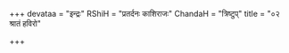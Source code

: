+++
devataa = "इन्द्रः"
RShiH = "प्रतर्दनः काशिराजः"
ChandaH = "त्रिष्टुप्"
title = "०२ श्रातं हविरो"

+++
